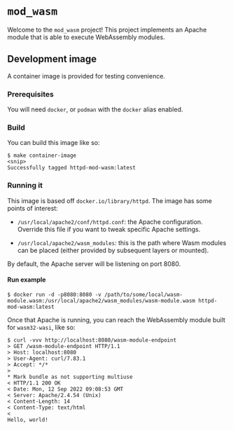 # `mod_wasm`

Welcome to the `mod_wasm` project! This project implements an Apache
module that is able to execute WebAssembly modules.

## Development image

A container image is provided for testing convenience.

### Prerequisites

You will need `docker`, or `podman` with the `docker` alias
enabled.

### Build

You can build this image like so:

```console
$ make container-image
<snip>
Successfully tagged httpd-mod-wasm:latest
```

### Running it

This image is based off `docker.io/library/httpd`. The image has some
points of interest:

- `/usr/local/apache2/conf/httpd.conf`: the Apache
  configuration. Override this file if you want to tweak specific
  Apache settings.

- `/usr/local/apache2/wasm_modules`: this is the path where Wasm
  modules can be placed (either provided by subsequent layers or
  mounted).

By default, the Apache server will be listening on port 8080.

#### Run example

```console
$ docker run -d -p8080:8080 -v /path/to/some/local/wasm-module.wasm:/usr/local/apache2/wasm_modules/wasm-module.wasm httpd-mod-wasm:latest
```

Once that Apache is running, you can reach the WebAssembly module
built for `wasm32-wasi`, like so:

```console
$ curl -vvv http://localhost:8080/wasm-module-endpoint
> GET /wasm-module-endpoint HTTP/1.1
> Host: localhost:8080
> User-Agent: curl/7.83.1
> Accept: */*
>
* Mark bundle as not supporting multiuse
< HTTP/1.1 200 OK
< Date: Mon, 12 Sep 2022 09:08:53 GMT
< Server: Apache/2.4.54 (Unix)
< Content-Length: 14
< Content-Type: text/html
<
Hello, world!
```
